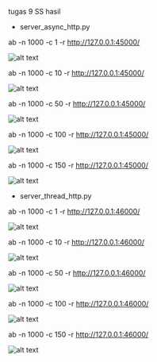 tugas 9
SS hasil

- server_async_http.py

ab -n 1000 -c 1 -r http://127.0.0.1:45000/

![alt text](Gambar/1.png)

ab -n 1000 -c 10 -r http://127.0.0.1:45000/

![alt text](Gambar/10.png)

ab -n 1000 -c 50 -r http://127.0.0.1:45000/

![alt text](Gambar/50.png)

ab -n 1000 -c 100 -r http://127.0.0.1:45000/

![alt text](Gambar/100.png)

ab -n 1000 -c 150 -r http://127.0.0.1:45000/

![alt text](Gambar/150.png)

- server_thread_http.py


ab -n 1000 -c 1 -r http://127.0.0.1:46000/

![alt text](Gambar/t1.png)

ab -n 1000 -c 10 -r http://127.0.0.1:46000/

![alt text](Gambar/t10.png)

ab -n 1000 -c 50 -r http://127.0.0.1:46000/

![alt text](Gambar/t50.png)

ab -n 1000 -c 100 -r http://127.0.0.1:46000/

![alt text](Gambar/t100.png)

ab -n 1000 -c 150 -r http://127.0.0.1:46000/

![alt text](Gambar/t150.png)



